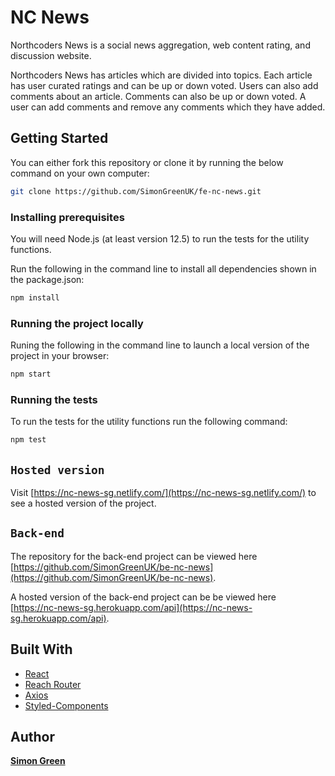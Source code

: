 # NC News

Northcoders News is a social news aggregation, web content rating, and discussion website.

Northcoders News has articles which are divided into topics. Each article has user curated ratings and can be up or down voted. Users can also add comments about an article. Comments can also be up or down voted. A user can add comments and remove any comments which they have added.

## Getting Started

You can either fork this repository or clone it by running the below command on your own computer:

```bash
git clone https://github.com/SimonGreenUK/fe-nc-news.git
```

### Installing prerequisites

You will need Node.js (at least version 12.5) to run the tests for the utility functions.

Run the following in the command line to install all dependencies shown in the package.json:

```bash
npm install
```

### Running the project locally

Runing the following in the command line to launch a local version of the project in your browser:

```bash
npm start
```

### Running the tests

To run the tests for the utility functions run the following command:

```bash
npm test
```

## `Hosted version`

Visit [https://nc-news-sg.netlify.com/](https://nc-news-sg.netlify.com/) to see a hosted version of the project.

## `Back-end`

The repository for the back-end project can be viewed here [https://github.com/SimonGreenUK/be-nc-news](https://github.com/SimonGreenUK/be-nc-news).

A hosted version of the back-end project can be be viewed here [https://nc-news-sg.herokuapp.com/api](https://nc-news-sg.herokuapp.com/api).

## Built With

- [React](https://reactjs.org/)
- [Reach Router](https://reach.tech/router)
- [Axios](https://github.com/axios/axios)
- [Styled-Components](https://www.styled-components.com/)

## Author

[**Simon Green**](https://github.com/SimonGreenUK)
